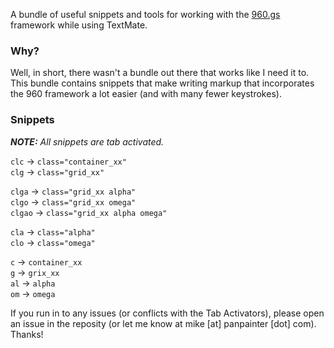 A bundle of useful snippets and tools for working with the [960.gs](http://960.gs) framework while using TextMate.

### Why? ###
Well, in short, there wasn't a bundle out there that works like I need it to. This bundle contains snippets that make writing markup that incorporates the 960 framework a lot easier (and with many fewer keystrokes).

### Snippets ###

_**NOTE:** All snippets are tab activated._

`clc`     ->     `class="container_xx"`  
`clg`     ->      `class="grid_xx"`  

`clga`    ->      `class="grid_xx alpha"`  
`clgo`    ->      `class="grid_xx omega"`  
`clgao`   ->      `class="grid_xx alpha omega"`  

`cla`     ->      `class="alpha"`  
`clo`     ->      `class="omega"`  

`c`     ->      `container_xx `  
`g`     ->      `grix_xx `  
`al`     ->      `alpha `  
`om`     ->      `omega `  


If you run in to any issues (or conflicts with the Tab Activators), please open an issue in the reposity (or let me know at mike [at] panpainter [dot] com). Thanks!